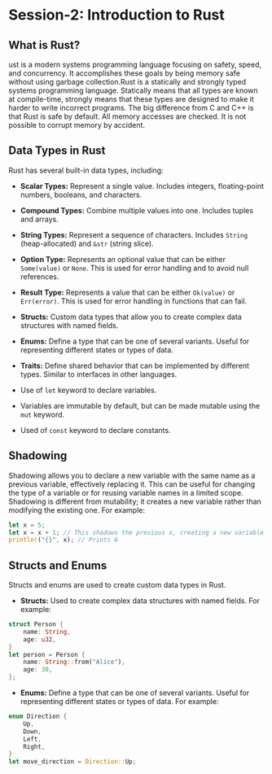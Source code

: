 # Session-2: Introduction to Rust

## What is Rust?
ust is a modern systems programming language focusing on safety, speed, and concurrency. It accomplishes these goals by being memory safe without using garbage collection.Rust is a statically and strongly typed systems programming language. Statically means that all types are known at compile-time, strongly means that these types are designed to make it harder to write incorrect programs. The big difference from C and C++ is that Rust is safe by default. All memory accesses are checked. It is not possible to corrupt memory by accident.

## Data Types in Rust
Rust has several built-in data types, including:
- **Scalar Types:** Represent a single value. Includes integers, floating-point numbers, booleans, and characters.
- **Compound Types:** Combine multiple values into one. Includes tuples and arrays.
- **String Types:** Represent a sequence of characters. Includes `String` (heap-allocated) and `&str` (string slice).
- **Option Type:** Represents an optional value that can be either `Some(value)` or `None`. This is used for error handling and to avoid null references.
- **Result Type:** Represents a value that can be either `Ok(value)` or `Err(error)`. This is used for error handling in functions that can fail.
- **Structs:** Custom data types that allow you to create complex data structures with named fields.
- **Enums:** Define a type that can be one of several variants. Useful for representing different states or types of data.
- **Traits:** Define shared behavior that can be implemented by different types. Similar to interfaces in other languages.

- Use of `let` keyword to declare variables.
- Variables are immutable by default, but can be made mutable using the `mut` keyword.
- Used of `const` keyword to declare constants.

## Shadowing
Shadowing allows you to declare a new variable with the same name as a previous variable, effectively replacing it. This can be useful for changing the type of a variable or for reusing variable names in a limited scope. Shadowing is different from mutability; it creates a new variable rather than modifying the existing one. For example:
```rust
let x = 5;
let x = x + 1; // This shadows the previous x, creating a new variable
println!("{}", x); // Prints 6
```

## Structs and Enums
Structs and enums are used to create custom data types in Rust.
- **Structs:** Used to create complex data structures with named fields. For example:
```rust
struct Person {
    name: String,
    age: u32,
}
let person = Person {
    name: String::from("Alice"),
    age: 30,
};
```
- **Enums:** Define a type that can be one of several variants. Useful for representing different states or types of data. For example:
```rust
enum Direction {
    Up,
    Down,
    Left,
    Right,
}
let move_direction = Direction::Up;
```

